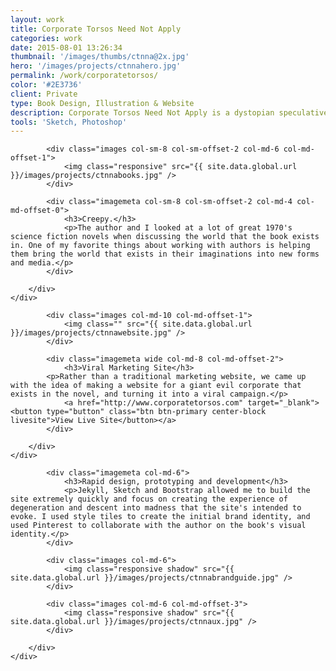 ```yaml
---
layout: work
title: Corporate Torsos Need Not Apply
categories: work
date: 2015-08-01 13:26:34
thumbnail: '/images/thumbs/ctnna@2x.jpg'
hero: '/images/projects/ctnnahero.jpg'
permalink: /work/corporatetorsos/
color: '#2E3736'
client: Private
type: Book Design, Illustration & Website
description: Corporate Torsos Need Not Apply is a dystopian speculative fiction novel on its way to publication. I was hired to design a cover and create a marketing website based on a giant evil corporation that exists in the novel.
tools: 'Sketch, Photoshop'
---
```


<section class="projectsection dark">
    <div class="container">
        <div class="row">
  
            <div class="images col-sm-8 col-sm-offset-2 col-md-6 col-md-offset-1">
                <img class="responsive" src="{{ site.data.global.url }}/images/projects/ctnnabooks.jpg" />
            </div>

            <div class="imagemeta col-sm-8 col-sm-offset-2 col-md-4 col-md-offset-0">
                <h3>Creepy.</h3>
                <p>The author and I looked at a lot of great 1970's science fiction novels when discussing the world that the book exists in. One of my favorite things about working with authors is helping them bring the world that exists in their imaginations into new forms and media.</p>
            </div>

        </div>   
    </div>
</section>

<section class="projectsection">
    <div class="container">
        <div class="row">
  
            <div class="images col-md-10 col-md-offset-1">
                <img class="" src="{{ site.data.global.url }}/images/projects/ctnnawebsite.jpg" />
            </div>

            <div class="imagemeta wide col-md-8 col-md-offset-2">
                <h3>Viral Marketing Site</h3>
            <p>Rather than a traditional marketing website, we came up with the idea of making a website for a giant evil corporate that exists in the novel, and turning it into a viral campaign.</p>            
                <a href="http://www.corporatetorsos.com" target="_blank"><button type="button" class="btn btn-primary center-block livesite">View Live Site</button></a>
            </div>

        </div>   
    </div>
</section>

<section class="projectsection dark">
    <div class="container">
        <div class="row">
            
            <div class="imagemeta col-md-6">
                <h3>Rapid design, prototyping and development</h3>
                <p>Jekyll, Sketch and Bootstrap allowed me to build the site extremely quickly and focus on creating the experience of degeneration and descent into madness that the site's intended to evoke. I used style tiles to create the initial brand identity, and used Pinterest to collaborate with the author on the book's visual identity.</p>
            </div>
            
            <div class="images col-md-6">
                <img class="responsive shadow" src="{{ site.data.global.url }}/images/projects/ctnnabrandguide.jpg" />
            </div>

            <div class="images col-md-6 col-md-offset-3">
                <img class="responsive shadow" src="{{ site.data.global.url }}/images/projects/ctnnaux.jpg" />
            </div>

        </div>   
    </div>
</section>
